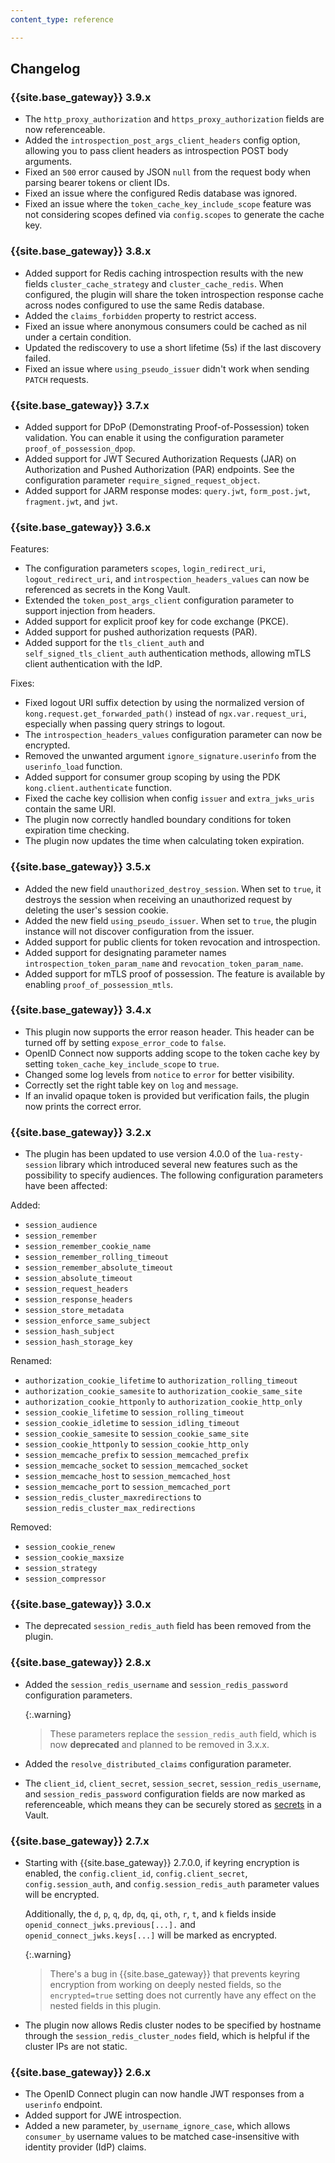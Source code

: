 ```yaml
---
content_type: reference

---
```


## Changelog

### {{site.base_gateway}} 3.9.x
* The `http_proxy_authorization` and `https_proxy_authorization` fields are now referenceable.
* Added the `introspection_post_args_client_headers` config option, 
allowing you to pass client headers as introspection POST body arguments.
* Fixed an `500` error caused by JSON `null` from the request body when parsing bearer tokens or client IDs.
* Fixed an issue where the configured Redis database was ignored.
* Fixed an issue where the `token_cache_key_include_scope` feature was not considering scopes defined via `config.scopes` to generate the cache key.

### {{site.base_gateway}} 3.8.x
* Added support for Redis caching introspection results with the new fields `cluster_cache_strategy` and `cluster_cache_redis`. 
  When configured, the plugin will share the token introspection response cache across nodes configured to use the same Redis database.
* Added the `claims_forbidden` property to restrict access.
* Fixed an issue where anonymous consumers could be cached as nil under a certain condition.
* Updated the rediscovery to use a short lifetime (5s) if the last discovery failed.
* Fixed an issue where `using_pseudo_issuer` didn't work when sending `PATCH` requests.

### {{site.base_gateway}} 3.7.x

* Added support for DPoP (Demonstrating Proof-of-Possession) token validation. 
You can enable it using the configuration parameter `proof_of_possession_dpop`.
* Added support for JWT Secured Authorization Requests (JAR) on Authorization and Pushed Authorization (PAR) endpoints. 
See the configuration parameter `require_signed_request_object`.
* Added support for JARM response modes: `query.jwt`, `form_post.jwt`, `fragment.jwt`, and `jwt`.

### {{site.base_gateway}} 3.6.x

Features:
* The configuration parameters `scopes`, `login_redirect_uri`, `logout_redirect_uri`, and `introspection_headers_values` 
can now be referenced as secrets in the Kong Vault.
* Extended the `token_post_args_client` configuration parameter to support injection from headers.
* Added support for explicit proof key for code exchange (PKCE).
* Added support for pushed authorization requests (PAR).
* Added support for the `tls_client_auth` and `self_signed_tls_client_auth` authentication methods, allowing 
mTLS client authentication with the IdP.

Fixes:
* Fixed logout URI suffix detection by using the normalized version of `kong.request.get_forwarded_path()` instead of 
`ngx.var.request_uri`, especially when passing query strings to logout.
* The `introspection_headers_values` configuration parameter can now be encrypted.
* Removed the unwanted argument `ignore_signature.userinfo` from the `userinfo_load` function.
* Added support for consumer group scoping by using the PDK `kong.client.authenticate` function.
* Fixed the cache key collision when config `issuer` and `extra_jwks_uris` contain the same URI.
* The plugin now correctly handled boundary conditions for token expiration time checking.
* The plugin now updates the time when calculating token expiration.

### {{site.base_gateway}} 3.5.x
* Added the new field `unauthorized_destroy_session`. 
When set to `true`, it destroys the session when receiving an unauthorized request by deleting the user's session cookie.
* Added the new field `using_pseudo_issuer`. 
When set to `true`, the plugin instance will not discover configuration from the issuer.
* Added support for public clients for token revocation and introspection.
* Added support for designating parameter names `introspection_token_param_name` and `revocation_token_param_name`.
* Added support for mTLS proof of possession. The feature is available by enabling `proof_of_possession_mtls`.

### {{site.base_gateway}} 3.4.x
* This plugin now supports the error reason header. 
This header can be turned off by setting `expose_error_code` to `false`.
* OpenID Connect now supports adding scope to the token cache key by 
setting `token_cache_key_include_scope` to `true`.
* Changed some log levels from `notice` to `error` for better visibility.
* Correctly set the right table key on `log` and `message`.
* If an invalid opaque token is provided but verification fails, the plugin now prints the correct error.

### {{site.base_gateway}} 3.2.x
* The plugin has been updated to use version 4.0.0 of the `lua-resty-session` library which introduced several new features such as the possibility to specify audiences.
The following configuration parameters have been affected:

Added:
  * `session_audience`
  * `session_remember`
  * `session_remember_cookie_name`
  * `session_remember_rolling_timeout`
  * `session_remember_absolute_timeout`
  * `session_absolute_timeout`
  * `session_request_headers`
  * `session_response_headers`
  * `session_store_metadata`
  * `session_enforce_same_subject`
  * `session_hash_subject`
  * `session_hash_storage_key`

Renamed:
  * `authorization_cookie_lifetime` to `authorization_rolling_timeout`
  * `authorization_cookie_samesite` to `authorization_cookie_same_site`
  * `authorization_cookie_httponly` to `authorization_cookie_http_only`
  * `session_cookie_lifetime` to `session_rolling_timeout`
  * `session_cookie_idletime` to `session_idling_timeout`
  * `session_cookie_samesite` to `session_cookie_same_site`
  * `session_cookie_httponly` to `session_cookie_http_only`
  * `session_memcache_prefix` to `session_memcached_prefix`
  * `session_memcache_socket` to `session_memcached_socket`
  * `session_memcache_host` to `session_memcached_host`
  * `session_memcache_port` to `session_memcached_port`
  * `session_redis_cluster_maxredirections` to `session_redis_cluster_max_redirections`

Removed:
  * `session_cookie_renew`
  * `session_cookie_maxsize`
  * `session_strategy`
  * `session_compressor`

### {{site.base_gateway}} 3.0.x
* The deprecated `session_redis_auth` field has been removed from the plugin.

### {{site.base_gateway}} 2.8.x

* Added the `session_redis_username` and `session_redis_password` configuration
parameters.

    {:.warning}
    > These parameters replace the `session_redis_auth` field, which is
    now **deprecated** and planned to be removed in 3.x.x.

* Added the `resolve_distributed_claims` configuration parameter.

* The `client_id`, `client_secret`, `session_secret`, `session_redis_username`,
and `session_redis_password` configuration fields are now marked as
referenceable, which means they can be securely stored as
[secrets](/gateway/entities/vault/) in a Vault.

### {{site.base_gateway}} 2.7.x

* Starting with {{site.base_gateway}} 2.7.0.0, if keyring encryption is enabled,
 the `config.client_id`, `config.client_secret`, `config.session_auth`, and
 `config.session_redis_auth` parameter values will be encrypted.

  Additionally, the `d`, `p`, `q`, `dp`, `dq`, `qi`, `oth`, `r`, `t`, and `k`
  fields inside `openid_connect_jwks.previous[...].` and `openid_connect_jwks.keys[...]`
  will be marked as encrypted.

  {:.warning}
  > There's a bug in {{site.base_gateway}} that prevents keyring encryption
  from working on deeply nested fields, so the `encrypted=true` setting does not
  currently have any effect on the nested fields in this plugin.

* The plugin now allows Redis cluster nodes to be specified by hostname through
the `session_redis_cluster_nodes` field, which is helpful if the cluster IPs are
not static.

### {{site.base_gateway}} 2.6.x

* The OpenID Connect plugin can now handle JWT responses from a `userinfo` endpoint.
* Added support for JWE introspection.
* Added a new parameter, `by_username_ignore_case`, which allows `consumer_by` username
values to be matched case-insensitive with identity provider (IdP) claims.
